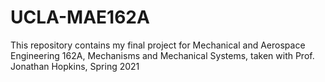 # UCLA-MAE162A
This repository contains my final project for Mechanical and Aerospace Engineering 162A, Mechanisms and Mechanical Systems, taken with Prof. Jonathan Hopkins, Spring 2021

